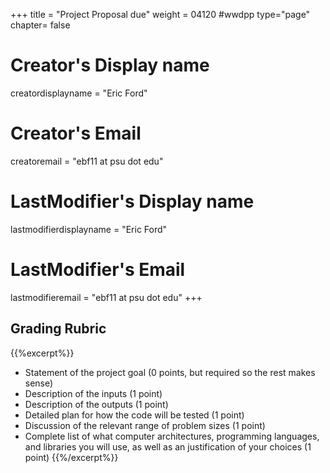 +++
title = "Project Proposal due"
weight = 04120  #wwdpp
type="page"
chapter= false

# Creator's Display name
creatordisplayname = "Eric Ford"
# Creator's Email
creatoremail = "ebf11 at psu dot edu"
# LastModifier's Display name
lastmodifierdisplayname = "Eric Ford"
# LastModifier's Email
lastmodifieremail = "ebf11 at psu dot edu"
+++


## Grading Rubric
{{%excerpt%}}
- Statement of the project goal (0 points, but required so the rest makes sense)
- Description of the inputs (1 point)
- Description of the outputs (1 point)
- Detailed plan for how the code will be tested (1 point)
- Discussion of the relevant range of problem sizes (1 point)
- Complete list of what computer architectures, programming languages, and libraries you will use, as well as an justification of your choices (1 point)
{{%/excerpt%}}
